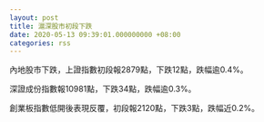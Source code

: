 ```yaml
---
layout: post
title: 滬深股市初段下跌
date: 2020-05-13 09:39:01.000000000 +08:00
categories: rss
---
```


內地股市下跌，上證指數初段報2879點，下跌12點，跌幅逾0.4%。

深證成份指數報10981點，下跌34點，跌幅逾0.3%。

創業板指數低開後表現反覆，初段報2120點，下跌3點，跌幅近0.2%。
